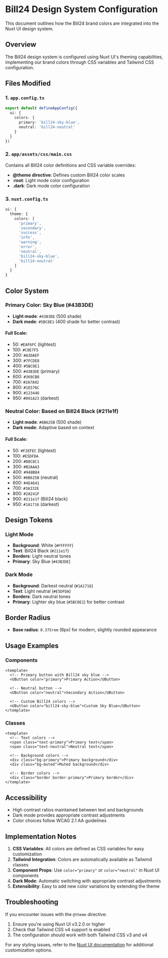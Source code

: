# Bill24 Design System Configuration

This document outlines how the Bill24 brand colors are integrated into the Nuxt UI design system.

## Overview

The Bill24 design system is configured using Nuxt UI's theming capabilities, implementing our brand colors through CSS variables and Tailwind CSS configuration.

## Files Modified

### 1. `app.config.ts`
```typescript
export default defineAppConfig({
  ui: {
    colors: {
      primary: 'bill24-sky-blue',
      neutral: 'bill24-neutral'
    }
  }
})
```

### 2. `app/assets/css/main.css`
Contains all Bill24 color definitions and CSS variable overrides:

- **@theme directive**: Defines custom Bill24 color scales
- **:root**: Light mode color configuration
- **.dark**: Dark mode color configuration

### 3. `nuxt.config.ts`
```typescript
ui: {
  theme: {
    colors: [
      'primary',
      'secondary', 
      'success',
      'info',
      'warning',
      'error',
      'neutral',
      'bill24-sky-blue',
      'bill24-neutral'
    ]
  }
}
```

## Color System

### Primary Color: Sky Blue (#43B3DE)
- **Light mode**: `#43B3DE` (500 shade)
- **Dark mode**: `#5BC0E1` (400 shade for better contrast)

#### Full Scale:
- 50: `#EAF6FC` (lightest)
- 100: `#C8E7F5`
- 200: `#A3DAEF`
- 300: `#7FCDE8`
- 400: `#5BC0E1`
- 500: `#43B3DE` (primary)
- 600: `#369CB8`
- 700: `#2A7A92`
- 800: `#1E576C`
- 900: `#123446`
- 950: `#091A23` (darkest)

### Neutral Color: Based on Bill24 Black (#211e1f)
- **Light mode**: `#6B625B` (500 shade)
- **Dark mode**: Adaptive based on context

#### Full Scale:
- 50: `#F2EFEC` (lightest)
- 100: `#E5DFDA`
- 200: `#D0C8C1`
- 300: `#B2AAA3`
- 400: `#948B84`
- 500: `#6B625B` (neutral)
- 600: `#4E4641`
- 700: `#3A332E`
- 800: `#2A241F`
- 900: `#211e1f` (Bill24 black)
- 950: `#1A1716` (darkest)

## Design Tokens

### Light Mode
- **Background**: White (`#FFFFFF`)
- **Text**: Bill24 Black (`#211e1f`)
- **Borders**: Light neutral tones
- **Primary**: Sky Blue (`#43B3DE`)

### Dark Mode
- **Background**: Darkest neutral (`#1A1716`)
- **Text**: Light neutral (`#E5DFDA`)
- **Borders**: Dark neutral tones  
- **Primary**: Lighter sky blue (`#5BC0E1`) for better contrast

## Border Radius
- **Base radius**: `0.375rem` (6px) for modern, slightly rounded appearance

## Usage Examples

### Components
```vue
<template>
  <!-- Primary button with Bill24 sky blue -->
  <UButton color="primary">Primary Action</UButton>
  
  <!-- Neutral button -->
  <UButton color="neutral">Secondary Action</UButton>
  
  <!-- Custom Bill24 colors -->
  <UButton color="bill24-sky-blue">Custom Sky Blue</UButton>
</template>
```

### Classes
```vue
<template>
  <!-- Text colors -->
  <span class="text-primary">Primary text</span>
  <span class="text-neutral">Neutral text</span>
  
  <!-- Background colors -->
  <div class="bg-primary">Primary background</div>
  <div class="bg-muted">Muted background</div>
  
  <!-- Border colors -->
  <div class="border border-primary">Primary border</div>
</template>
```

## Accessibility

- High contrast ratios maintained between text and backgrounds
- Dark mode provides appropriate contrast adjustments
- Color choices follow WCAG 2.1 AA guidelines

## Implementation Notes

1. **CSS Variables**: All colors are defined as CSS variables for easy customization
2. **Tailwind Integration**: Colors are automatically available as Tailwind classes
3. **Component Props**: Use `color="primary"` or `color="neutral"` in Nuxt UI components
4. **Dark Mode**: Automatic switching with appropriate contrast adjustments
5. **Extensibility**: Easy to add new color variations by extending the theme

## Troubleshooting

If you encounter issues with the `@theme` directive:
1. Ensure you're using Nuxt UI v3.2.0 or higher
2. Check that Tailwind CSS v4 support is enabled
3. The configuration should work with both Tailwind CSS v3 and v4

For any styling issues, refer to the [Nuxt UI documentation](https://ui.nuxt.com/getting-started/theme) for additional customization options.

